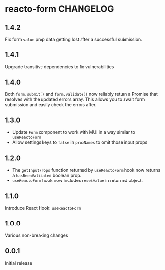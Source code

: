 # reacto-form CHANGELOG

## 1.4.2

Fix form `value` prop data getting lost after a successful submission.

## 1.4.1

Upgrade transitive dependencies to fix vulnerabilities

## 1.4.0

Both `form.submit()` and `form.validate()` now reliably return a Promise that resolves with the updated errors array. This allows you to await form submission and easily check the errors after.

## 1.3.0

- Update `Form` component to work with MUI in a way similar to `useReactoForm`
- Allow settings keys to `false` in `propNames` to omit those input props

## 1.2.0

- The `getInputProps` function returned by `useReactoForm` hook now returns a `hasBeenValidated` boolean prop.
- `useReactoForm` hook now includes `resetValue` in returned object.

## 1.1.0

Introduce React Hook: `useReactoForm`

## 1.0.0

Various non-breaking changes

## 0.0.1

Initial release
